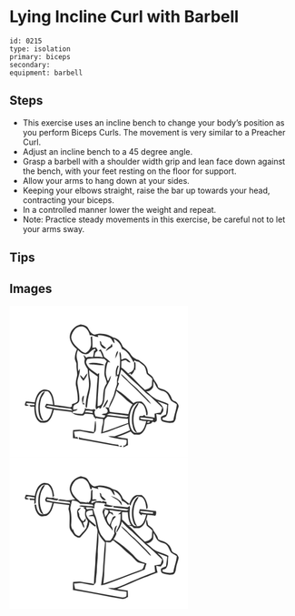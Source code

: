 # Lying Incline Curl with Barbell
> 

``` 
id: 0215 
type: isolation 
primary: biceps 
secondary:  
equipment: barbell 
``` 

## Steps

 - This exercise uses an incline bench to change your body’s position as you perform Biceps Curls. The movement is very similar to a Preacher Curl.
 - Adjust an incline bench to a 45 degree angle.
 - Grasp a barbell with a shoulder width grip and lean face down against the bench, with your feet resting on the floor for support.
 - Allow your arms to hang down at your sides.
 - Keeping your elbows straight, raise the bar up towards your head, contracting your biceps.
 - In a controlled manner lower the weight and repeat.
 - Note: Practice steady movements in this exercise, be careful not to let your arms sway.

## Tips


## Images

<svg width="236pt" height="200pt" viewBox="0 0 236 200" xmlns="http://www.w3.org/2000/svg">
  <g fill="#FFF">
    <path d="M0 0h236v200H0V0m79.6 42.08c.62 6.42 4.73 11.72 9.56 15.71-1.68 3.53-2.71 7.37-2.83 11.3-.37 3.17 2.49 5.67 2.17 8.84-.29 4.69 1.01 9.28.91 13.96-.88 4.84-2.78 9.83-1.38 14.77 1.31 6.07 2.29 12.23 2.2 18.46-.62 3.69-5.05 3.81-7.75 5.24l.04 2.55c-.55.33-1.63.99-2.18 1.32-7-.87-13.89-2.59-20.95-2.93-.72-5.98-1.36-12.48-5.22-17.39-2.01-2.81-5.75-3.16-8.92-3.18-7.59 1.82-10.56 10.19-11.78 17.04-3.93-.4-7.83-1-11.75-1.48-.5 1.5-1.41 2.93-1.43 4.55.31 2.67 3.81 1.05 5.4 1.55l-.37-.66c-1.1-.74-2.29-1.3-3.57-1.7.34-.37 1.02-1.11 1.37-1.48 3.28.04 6.51.79 9.78 1.06.03.48.08 1.43.11 1.91-2.2-.08-4.41-.14-6.62-.13l.21.78c1.16 2.1 4.18.78 6.15 1.31.04 7.39.96 16.51 7.8 20.88 3.63.32 8.06 1.04 10.9-1.87 4.25-3.88 5.72-9.68 7.12-15.03 7.99 1.13 16.03 1.89 24.02 3.03l-.27 1.95c.66-.96 1.31-1.94 1.95-2.91 2.04-.62 4.66-.52 5.67-2.82-1.92.19-3.82.44-5.71.75.02-.99.08-2.95.11-3.93.45-.79.89-1.58 1.34-2.37 2.61-1.24 5.98-2.46 6.55-5.71.61-6.75-1.08-13.38-1.98-20.02-2.16-7.57 3.71-14.61 2.48-22.23l-1.6 3.44c-1.46-4.77.08-9.83-1.55-14.52-1.5-4.39-1-9.3 1.02-13.43 3.23 3.71 8.79 7.5 13.69 4.64 2.81-2.54 5.36-5.5 9.27-6.39-.13.77-.38 2.32-.51 3.1l-1.2-.94c-.62 2.95-.59 6.01-1.47 8.9-2.95-.09-6.15-.79-8.82.87-1.19-1.34-2.39-2.67-3.74-3.86.45 1.93 1.12 3.8 1.81 5.65-2.02 4.98 1.33 9.36 3.78 13.37.09 8.72 2.8 17.4 1.09 26.12-1.57 6.56-3.48 13.11-3.8 19.89.05 1.72-.94 4.23 1.55 4.89.36-2.17.66-4.34.88-6.53.82-10.54 5.79-20.83 3.39-31.52-1.01-3.78-1.22-7.67-1.31-11.57 3.52 3.17 7.49 5.75 11.36 8.45-1.25 11.88-1.56 23.83-2.44 35.73-.28 2.51-.91 5.19.61 7.44 1.26-.98 2.55-1.92 3.84-2.87.08.51.26 1.52.34 2.02.49-.15 1.48-.47 1.97-.62 1.27-3.21 3.61-6 4.14-9.48.73-4.92.76-9.92 1.46-14.84 2.21-6.28 7.23-11.69 7.46-18.61-1.41 2.06-2.25 4.42-3.46 6.59-.23-.09-.69-.25-.92-.33-.99-3.86-2.62-7.7-2.12-11.77.42-4.24 1.04-8.53 2.68-12.49.77.15 2.32.47 3.09.63-2.02-3.24-5.3-5.22-8.3-7.4-.71-3.74-2.65-6.98-4.45-10.27-.92.84-1.84 1.68-2.75 2.53l2.48.48c1.28 2.57 2.17 5.3 3.24 7.95-3.59-1.14-7.4-1.15-11.13-.9.1-1.76.48-3.51.99-5.19 1.03-.98 2.23-1.76 3.25-2.75-.06-1.64-1.56-2.85-2.2-4.3-1.61.1-3.22.28-4.82.47.33-5.09.02-10.19-.36-15.26-.65.43-1.3.87-1.94 1.31.42 2.7.43 5.44.51 8.17.34 5.11-2.55 10.56-7.34 12.63-1.81-.79-3.86-1.24-5.41-2.53-5.49-5.21-12.64-10.05-13.5-18.26.56-4.39 2.95-8.33 5.92-11.51 2.38-2.01 5.6-2.69 8.64-2.72 5.58 1.12 9.03 6.49 10.01 11.77 4.09-1.19 7.63 2.82 11.41 2.05-.2-.54-.62-1.62-.82-2.16 5.58-.74 10.8 1.24 15.9 3.2 3.06 1.66 3.4 5.83 6.42 7.49-.17-2.09-.6-4.13-1.17-6.13 5.1 2.92 9.69 7.28 10.63 13.36 8.12 2.65 11.25 11.11 15.71 17.54.47-.92.9-1.86 1.31-2.81 1.33 2.08 4.12 1.39 5.94 2.64 2.13 1.56 4.23 3.17 6.21 4.91 2.61 2.94 2.82 7.07 3.98 10.65 2.38 2.22 5.25 3.94 7.23 6.6-.5 2.89-.26 5.84-.65 8.73-1.69 3.58-5.52 5.11-9.2 5.66-7.85-6.39-14.03-14.5-21.73-21.04l2.74-.52c.24.48.72 1.44.95 1.93 2.17-2.01 4.01-4.37 4.5-7.37.23.46.67 1.37.9 1.83.25-3.59.58-7.2.13-10.79-.46-.16-1.38-.47-1.84-.63.01 3.73 1.03 8.1-1.77 11.16-1.2 2.33-4.06 2.52-5.99 3.98-2.88-2.83-5.53-6.01-9.13-7.98.06-2.71.1-5.42.17-8.13 2.01-.45 3.95-1.76 6.03-1.59 1.82 1.44 3.46 3.45 6.06 3.12-1.35-1.9-3-3.63-5.08-4.73-2.29-1.79-4.85.54-7.2.96-.46-3.35.66-7.61-2.06-10.2-.81 3.32.56 6.64.47 9.99-.04 6.52-.01 13.15-1.93 19.45-.48.33-1.45.98-1.93 1.3-.28-4.14.27-8.3 2.2-12.01-.37-.18-1.1-.55-1.47-.73-2.78 4.52-3.03 10.09-2.18 15.2l1.4-2.3c.33.79.64 1.59.95 2.39-1.47 3.02-.94 6.32-1.05 9.54-1.03 3.89-2.76 7.57-3.44 11.56-1.44 6.85-6.3 12.45-7.26 19.41-1.59-.26-3.18-.52-4.77-.77 1.34 2.08 4.35 4.17 2.52 6.89-1.74 2.49-5.41.77-7.23 2.93 1.61.44 3.26.76 4.9 1.1l-1.65 2.64c-3.94.26-7.73-.87-11.53-1.69-.98-2.69-2.64-5.93.25-8.18-.69-.36-1.38-.72-2.08-1.06-3.44 1.29-7.03-.34-10.54-.38-.33-.35-.97-1.05-1.29-1.4-.58 2.99-1.27 6.06-3.82 8.02-4.45-.12-8.88-.44-13.23-1.44 3.91 3.3 9.24 3.59 14.11 3.49 1.08-.47 1.78-1.48 2.63-2.26 3.46-.01 6.95.04 10.34.87.97.9 1.1 2.32 1.67 3.46 1.59.66 2.19 2.03 1.87 3.69.36-.81.65-1.65.86-2.52 3.02.79 6.12 1.16 9.23 1.42.18 2.03.33 4.11-.3 6.09-1.22 4.22-1.5 8.62-2.31 12.93 7.56-1.07 14.42-4.59 21.58-7.04 4.82-1.68 9.52-3.69 14.29-5.52.69 2.79 1.39 5.58 2.42 8.27-6.67 3.1-13.49 5.82-20.52 8-2.85.19-5.71-.16-8.57-.07 7.74 3.23 16.31 3.71 24.53 5.05.16 3.02.4 6.36-3.02 7.64l-.57-1.11c-.23.81-.68 2.44-.91 3.25 2.17-.88 4.25-1.93 6.31-3.02.01-2.81-.11-5.62-.27-8.42-4.72-.62-9.45-1.25-14.07-2.44 6.04-2.17 12.06-4.4 17.8-7.27 1.45 1.47 2.94 2.91 4.5 4.26 2.47-.07 4.98.33 7.44-.07 5.56-2.15 7.88-8.2 9.48-13.46 2.68-.57 6.45-.59 7.53-3.66.76.26 2.27.78 3.03 1.05.83-.67 1.67-1.34 2.51-2 .61-3.09-.29-6.11-.54-9.18 1.93.39 3.87.75 5.82 1.07 1.73-2.35 4.54-4.84 3.32-8.09-.63-4.32-4.6-6.67-7.31-9.62 4.24 1.44 8.39 3.15 12.6 4.66-.08 4.27-1.24 8.43-1.47 12.69-2.26 1.05-4.64 1.92-6.73 3.28-.16 2.03-.14 4.77 1.89 5.92 4.62 1.39 9.59 2.69 14.39 1.44 2.47-1.6 3.28-4.62 3.5-7.37.45-4.45 2.18-8.59 3.32-12.86 1.05-2.42-.9-4.5-2.25-6.28-2.05-1.85-5.79-1.89-6.57-4.95-1.63-5.4-5.49-10.18-10.9-12.08-2.49-.61-4.9-1.47-7.08-2.82-.82-5.31-5.31-8.68-7.17-13.5-1.58-2.27-4.12-3.63-6.15-5.45-.47-2.48-.79-5.06-1.95-7.33-2.34-4.22-6.69-6.64-10.3-9.63-4.45-1.23-8.79-3.91-11.04-8.06-2.48-4.15-6.89-6.48-10.28-9.79-1.73-5.76-6.29-11.26-12.54-12.06-7.24-4.21-16.09-6.61-24.28-3.74-4.57-.71-6.81-4.81-8.82-8.48-1.83-3.69-6.28-4.18-9.84-5.07-7.95 1.65-14.77 8.83-14.54 17.2m39.64 4.83c.31 1.63.61 3.27.87 4.91 1.61 2.75 4.09 6.2 7.74 4.51-1.98-1.89-4.01-3.74-6.24-5.33-.21-1.05-.42-2.11-.62-3.16-.43-.24-1.31-.7-1.75-.93m14.09 6.71c-2.77 1.4-4.89 3.71-6.2 6.51 2.99-2.02 6.21-3.71 9.06-5.94-.22-.95-.64-2.84-.85-3.78-.71 1.04-1.37 2.12-2.01 3.21m6.28 16.39c1.91-3.12 3.8-6.41 3.87-10.19-3.17 2.4-2.81 6.73-3.87 10.19m-41.69 26.2c-1.48-1.63-2.77-3.56-4.83-4.52.63 2.98 2.7 5.28 4.5 7.62 2.53-2.78 4.84-6.06 5.36-9.88-2.41 1.64-3.62 4.36-5.03 6.78m-.86 34.3c.97-.11 1.94-.22 2.91-.34-.74-.47-2.22-1.4-2.96-1.86.57-3.19 1.18-6.38 1.34-9.63-3.97 2.39-2.42 8.14-1.29 11.83m26.44 4.07c2.7-.46 3.57-3.16 4.85-5.16.77-1.63 2.48-3.36 1.22-5.23-2.44 3.2-4.44 6.72-6.07 10.39m-10.37 18.2c-.61 4.77-.93 9.59-1.54 14.38-5.34-1.71-11.02-1.77-16.48-2.96-3.64-.84-7.4-.1-11.07.17-.33 3.5-.19 7.02-.21 10.54 2.35.29 4.69.59 7.04.89-.3-.59-.89-1.76-1.19-2.35-.75.04-2.25.12-3 .15-.54-2.43-1.04-4.87-1.47-7.32 2.68-.07 5.34-.37 8.01-.67 6.03.79 11.86 2.78 17.97 3.01 1.1-1.43 2.77-2.64 2.79-4.63.41-3.92.63-8-.35-11.85-.12.16-.37.48-.5.64M91.75 176.4c17.79 2.57 35.35 6.67 53.11 9.46-.28-.57-.85-1.72-1.14-2.29-3.49-.02-6.87-.95-10.28-1.57-12.18-2.23-24.35-4.53-36.55-6.72-1.77-.47-3.83-.45-5.22-1.81.04.97.07 1.95.08 2.93m53.59 8.84c-.22 1.87 4.77 1.08 2.85-.44-.71.11-2.13.33-2.85.44z"/>
    <path d="M103.07 70.49c7.44-.73 14.99-1.43 22.37-.02 1.01 1.05 2.04 2.07 3.1 3.07-1.04 1.99-2.35 3.98-2.42 6.31-.33 4.19-1.08 8.43-.48 12.62.93 3.46 2.65 6.69 2.9 10.33-5.13 6.29-4.51 14.93-5.13 22.54-.13.11-.37.33-.5.44.03 3.65-2.59 7.08-6.45 7.02-.16-14.62 1.98-29.16 2.07-43.78-.54.37-1.62 1.12-2.16 1.5-5.42-4-12.12-7.4-14.73-14.01-1.07-2.11.26-4.29 1.43-6.02m1.21 6.24c2.93 1.63 6.47 1.04 9.69 1.39 3.84-.1 7.82 1.54 11.52-.01-6.82-1.94-14.24-3.71-21.21-1.38zM147.69 84.4c9.62 10.06 20.44 18.88 30.35 28.65 2.81 3.13 6.6 5.11 9.53 8.12 4.63 4.67 9.68 8.91 14.28 13.63-.62 2.18-1.35 4.34-2.24 6.43-2.64.35-5.26.84-7.85 1.46.04 1.74.06 3.49.09 5.24-3.65-.59-7.29-1.25-10.97-1.67-1.46.1-2-1.44-2.85-2.3-.99 2.34-3.68 1.35-5.66 1.79-1.53 1.32-.8 3.68-1.03 5.46 3.11.63 6.23 1.24 9.41 1.38-1.64 5.38-2.92 12.07-8.41 14.86-3.26.35-7.83 1.39-9.82-2.04-4.09-5.57-4.1-12.96-3.61-19.55.91-7.09 3.76-15.48 11.33-17.78-7.46 7.01-9.47 18.18-8.11 27.95 1.15 4.25 1.3 10.56 6.64 11.63-5.73-8.49-6.05-19.49-3.04-29.02 1.1-3.7 4.25-6.38 5.06-10.19 6.54 0 8.89 7.07 9.62 12.42.54 1.32-.35 3.95 1.56 4.25 1.51-2.86.22-6.23-.66-9.11-1.21-3.74-3.44-7.13-6.75-9.31-3.74-.26-7.63-.31-10.72 2.17-7.19-6.28-13.96-13.21-22.45-17.79 1.06-2.77 2.05-5.58 3.4-8.23-.41-.4-1.21-1.19-1.62-1.58 1.5-5.63 2.9-11.28 4.52-16.87m-.75 5.74c3.18 4.99 8.22 8.4 12.1 12.81 7.01 5.96 13.12 12.83 19.72 19.21 2.82 2.66 5.09 5.94 8.43 8.01-3.15-5.7-8.33-9.92-12.83-14.53-3.8-3.55-7.1-7.63-11.23-10.83-5.81-4.44-9.93-10.77-16.19-14.67z"/>
    <path d="M190.33 99.86c2.72 3.58 3.35 8.8 7.67 11.06 2.76 1.95 6.59 1.57 9.04 4.03 3.4 2.65 3.98 7.24 6.5 10.52 2.33 1.89 5.26 2.87 7.6 4.79-.39 7.21-3.59 13.88-4.49 21.03-4.57 2.47-9.66.49-14.3-.61-.02-.64-.05-1.92-.06-2.56 1.79-.66 4.32-.54 5.16-2.57 3.26-4.61 1.32-10.46 2.58-15.65-4.34-2.76-9.52-3.62-14.18-5.67-5.97-2.15-10.13-7.13-14.96-10.98 3.86.5 6.85-2.24 8.79-5.23.67-2.66.49-5.44.65-8.16zM41.88 114.81c2.34-2.45 5.93-1.44 8.92-1.5 5.24 4.35 5.78 11.4 6.81 17.64-2.97-.49-5.93-.98-8.91-1.39-.62 1.28-1.24 2.56-1.87 3.84 1.93 3.56 6.69 2.41 9.97 3.52-1.61 5.11-2.63 11.21-7.46 14.39-3.15.82-7.32 1.98-9.87-.75-3.67-3.85-4.28-9.5-4.77-14.56.08-7.48 1.24-15.97 7.18-21.19m.61 2.04c-4.65 8.04-5.32 17.85-3.59 26.83 1.05 3.18 1.86 7.72 5.98 8.13-5.42-8.03-5.78-18.48-3.41-27.61.72-4.16 4.26-6.98 5.27-10.97-1.75.75-3.34 1.91-4.25 3.62zM141.3 112.56c2.15 2.62 4.97 4.52 7.52 6.71 4.3 4.08 8.54 8.42 13.78 11.3-2.91 3.73-4.3 8.28-5.57 12.76-8.11-1.27-16.34-1.66-24.44-2.99-.35-1.52-.71-3.03-1.08-4.54 3.66-7.55 8.01-14.96 9.79-23.24z"/>
    <path d="M48.35 133.03c1.63-1.53 3.71-1.37 5.7-.85 8.18 1.99 16.64 2.28 24.94 3.6 1.9.02 3.3 1.2 4.17 2.83-11.61-1.7-23.57-2.02-34.81-5.58zM99.85 140.79c.23-.56.71-1.67.95-2.23 2.95-.05 5.89.3 8.81.68.08.64.23 1.92.31 2.56-3.34-.51-6.68-1.1-10.07-1.01zM128.7 144.17c1.53-.75 3.02-2.06 4.85-1.64 7.98 1.21 16.08 1.62 24.01 3.21-.61.41-1.83 1.22-2.45 1.63-8.83-.75-17.61-2.11-26.41-3.2zM125.58 150.84c.94-1.75 2.58-3.11 4.1-4.38 9.03.26 17.86 2.85 26.91 2.9.05 1.9.09 3.8.14 5.7-11.3 3.63-22.26 8.28-33.58 11.9 1.19-5.31 1.78-10.73 2.43-16.12zM172.45 147.76c5.82-.08 11.6.95 17.37 1.62-.08.52-.23 1.57-.31 2.1-5.34-.54-10.74-.82-15.99-1.94-.26-.45-.8-1.34-1.07-1.78zM182.02 154.5c-.46-1.75 2.47-2.05 3.55-1.34-.02 1.27-2.52 1.86-3.55 1.34z"/>
  </g>
  <g fill="#333">
    <path d="M79.6 42.08c-.23-8.37 6.59-15.55 14.54-17.2 3.56.89 8.01 1.38 9.84 5.07 2.01 3.67 4.25 7.77 8.82 8.48 8.19-2.87 17.04-.47 24.28 3.74 6.25.8 10.81 6.3 12.54 12.06 3.39 3.31 7.8 5.64 10.28 9.79 2.25 4.15 6.59 6.83 11.04 8.06 3.61 2.99 7.96 5.41 10.3 9.63 1.16 2.27 1.48 4.85 1.95 7.33 2.03 1.82 4.57 3.18 6.15 5.45 1.86 4.82 6.35 8.19 7.17 13.5 2.18 1.35 4.59 2.21 7.08 2.82 5.41 1.9 9.27 6.68 10.9 12.08.78 3.06 4.52 3.1 6.57 4.95 1.35 1.78 3.3 3.86 2.25 6.28-1.14 4.27-2.87 8.41-3.32 12.86-.22 2.75-1.03 5.77-3.5 7.37-4.8 1.25-9.77-.05-14.39-1.44-2.03-1.15-2.05-3.89-1.89-5.92 2.09-1.36 4.47-2.23 6.73-3.28.23-4.26 1.39-8.42 1.47-12.69-4.21-1.51-8.36-3.22-12.6-4.66 2.71 2.95 6.68 5.3 7.31 9.62 1.22 3.25-1.59 5.74-3.32 8.09-1.95-.32-3.89-.68-5.82-1.07.25 3.07 1.15 6.09.54 9.18-.84.66-1.68 1.33-2.51 2-.76-.27-2.27-.79-3.03-1.05-1.08 3.07-4.85 3.09-7.53 3.66-1.6 5.26-3.92 11.31-9.48 13.46-2.46.4-4.97 0-7.44.07-1.56-1.35-3.05-2.79-4.5-4.26-5.74 2.87-11.76 5.1-17.8 7.27 4.62 1.19 9.35 1.82 14.07 2.44.16 2.8.28 5.61.27 8.42-2.06 1.09-4.14 2.14-6.31 3.02.23-.81.68-2.44.91-3.25l.57 1.11c3.42-1.28 3.18-4.62 3.02-7.64-8.22-1.34-16.79-1.82-24.53-5.05 2.86-.09 5.72.26 8.57.07 7.03-2.18 13.85-4.9 20.52-8-1.03-2.69-1.73-5.48-2.42-8.27-4.77 1.83-9.47 3.84-14.29 5.52-7.16 2.45-14.02 5.97-21.58 7.04.81-4.31 1.09-8.71 2.31-12.93.63-1.98.48-4.06.3-6.09-3.11-.26-6.21-.63-9.23-1.42-.21.87-.5 1.71-.86 2.52.32-1.66-.28-3.03-1.87-3.69-.57-1.14-.7-2.56-1.67-3.46-3.39-.83-6.88-.88-10.34-.87-.85.78-1.55 1.79-2.63 2.26-4.87.1-10.2-.19-14.11-3.49 4.35 1 8.78 1.32 13.23 1.44 2.55-1.96 3.24-5.03 3.82-8.02.32.35.96 1.05 1.29 1.4 3.51.04 7.1 1.67 10.54.38.7.34 1.39.7 2.08 1.06-2.89 2.25-1.23 5.49-.25 8.18 3.8.82 7.59 1.95 11.53 1.69l1.65-2.64c-1.64-.34-3.29-.66-4.9-1.1 1.82-2.16 5.49-.44 7.23-2.93 1.83-2.72-1.18-4.81-2.52-6.89 1.59.25 3.18.51 4.77.77.96-6.96 5.82-12.56 7.26-19.41.68-3.99 2.41-7.67 3.44-11.56.11-3.22-.42-6.52 1.05-9.54-.31-.8-.62-1.6-.95-2.39l-1.4 2.3c-.85-5.11-.6-10.68 2.18-15.2.37.18 1.1.55 1.47.73-1.93 3.71-2.48 7.87-2.2 12.01.48-.32 1.45-.97 1.93-1.3 1.92-6.3 1.89-12.93 1.93-19.45.09-3.35-1.28-6.67-.47-9.99 2.72 2.59 1.6 6.85 2.06 10.2 2.35-.42 4.91-2.75 7.2-.96 2.08 1.1 3.73 2.83 5.08 4.73-2.6.33-4.24-1.68-6.06-3.12-2.08-.17-4.02 1.14-6.03 1.59-.07 2.71-.11 5.42-.17 8.13 3.6 1.97 6.25 5.15 9.13 7.98 1.93-1.46 4.79-1.65 5.99-3.98 2.8-3.06 1.78-7.43 1.77-11.16.46.16 1.38.47 1.84.63.45 3.59.12 7.2-.13 10.79-.23-.46-.67-1.37-.9-1.83-.49 3-2.33 5.36-4.5 7.37-.23-.49-.71-1.45-.95-1.93l-2.74.52c7.7 6.54 13.88 14.65 21.73 21.04 3.68-.55 7.51-2.08 9.2-5.66.39-2.89.15-5.84.65-8.73-1.98-2.66-4.85-4.38-7.23-6.6-1.16-3.58-1.37-7.71-3.98-10.65-1.98-1.74-4.08-3.35-6.21-4.91-1.82-1.25-4.61-.56-5.94-2.64-.41.95-.84 1.89-1.31 2.81-4.46-6.43-7.59-14.89-15.71-17.54-.94-6.08-5.53-10.44-10.63-13.36.57 2 1 4.04 1.17 6.13-3.02-1.66-3.36-5.83-6.42-7.49-5.1-1.96-10.32-3.94-15.9-3.2.2.54.62 1.62.82 2.16-3.78.77-7.32-3.24-11.41-2.05-.98-5.28-4.43-10.65-10.01-11.77-3.04.03-6.26.71-8.64 2.72-2.97 3.18-5.36 7.12-5.92 11.51.86 8.21 8.01 13.05 13.5 18.26 1.55 1.29 3.6 1.74 5.41 2.53 4.79-2.07 7.68-7.52 7.34-12.63-.08-2.73-.09-5.47-.51-8.17.64-.44 1.29-.88 1.94-1.31.38 5.07.69 10.17.36 15.26 1.6-.19 3.21-.37 4.82-.47.64 1.45 2.14 2.66 2.2 4.3-1.02.99-2.22 1.77-3.25 2.75-.51 1.68-.89 3.43-.99 5.19 3.73-.25 7.54-.24 11.13.9-1.07-2.65-1.96-5.38-3.24-7.95l-2.48-.48c.91-.85 1.83-1.69 2.75-2.53 1.8 3.29 3.74 6.53 4.45 10.27 3 2.18 6.28 4.16 8.3 7.4-.77-.16-2.32-.48-3.09-.63-1.64 3.96-2.26 8.25-2.68 12.49-.5 4.07 1.13 7.91 2.12 11.77.23.08.69.24.92.33 1.21-2.17 2.05-4.53 3.46-6.59-.23 6.92-5.25 12.33-7.46 18.61-.7 4.92-.73 9.92-1.46 14.84-.53 3.48-2.87 6.27-4.14 9.48-.49.15-1.48.47-1.97.62-.08-.5-.26-1.51-.34-2.02-1.29.95-2.58 1.89-3.84 2.87-1.52-2.25-.89-4.93-.61-7.44.88-11.9 1.19-23.85 2.44-35.73-3.87-2.7-7.84-5.28-11.36-8.45.09 3.9.3 7.79 1.31 11.57 2.4 10.69-2.57 20.98-3.39 31.52-.22 2.19-.52 4.36-.88 6.53-2.49-.66-1.5-3.17-1.55-4.89.32-6.78 2.23-13.33 3.8-19.89 1.71-8.72-1-17.4-1.09-26.12-2.45-4.01-5.8-8.39-3.78-13.37-.69-1.85-1.36-3.72-1.81-5.65 1.35 1.19 2.55 2.52 3.74 3.86 2.67-1.66 5.87-.96 8.82-.87.88-2.89.85-5.95 1.47-8.9l1.2.94c.13-.78.38-2.33.51-3.1-3.91.89-6.46 3.85-9.27 6.39-4.9 2.86-10.46-.93-13.69-4.64-2.02 4.13-2.52 9.04-1.02 13.43 1.63 4.69.09 9.75 1.55 14.52l1.6-3.44c1.23 7.62-4.64 14.66-2.48 22.23.9 6.64 2.59 13.27 1.98 20.02-.57 3.25-3.94 4.47-6.55 5.71-.45.79-.89 1.58-1.34 2.37-.03.98-.09 2.94-.11 3.93 1.89-.31 3.79-.56 5.71-.75-1.01 2.3-3.63 2.2-5.67 2.82-.64.97-1.29 1.95-1.95 2.91l.27-1.95c-7.99-1.14-16.03-1.9-24.02-3.03-1.4 5.35-2.87 11.15-7.12 15.03-2.84 2.91-7.27 2.19-10.9 1.87-6.84-4.37-7.76-13.49-7.8-20.88-1.97-.53-4.99.79-6.15-1.31l-.21-.78c2.21-.01 4.42.05 6.62.13-.03-.48-.08-1.43-.11-1.91-3.27-.27-6.5-1.02-9.78-1.06-.35.37-1.03 1.11-1.37 1.48 1.28.4 2.47.96 3.57 1.7l.37.66c-1.59-.5-5.09 1.12-5.4-1.55.02-1.62.93-3.05 1.43-4.55 3.92.48 7.82 1.08 11.75 1.48 1.22-6.85 4.19-15.22 11.78-17.04 3.17.02 6.91.37 8.92 3.18 3.86 4.91 4.5 11.41 5.22 17.39 7.06.34 13.95 2.06 20.95 2.93.55-.33 1.63-.99 2.18-1.32l-.04-2.55c2.7-1.43 7.13-1.55 7.75-5.24.09-6.23-.89-12.39-2.2-18.46-1.4-4.94.5-9.93 1.38-14.77.1-4.68-1.2-9.27-.91-13.96.32-3.17-2.54-5.67-2.17-8.84.12-3.93 1.15-7.77 2.83-11.3-4.83-3.99-8.94-9.29-9.56-15.71m23.47 28.41c-1.17 1.73-2.5 3.91-1.43 6.02 2.61 6.61 9.31 10.01 14.73 14.01.54-.38 1.62-1.13 2.16-1.5-.09 14.62-2.23 29.16-2.07 43.78 3.86.06 6.48-3.37 6.45-7.02.13-.11.37-.33.5-.44.62-7.61 0-16.25 5.13-22.54-.25-3.64-1.97-6.87-2.9-10.33-.6-4.19.15-8.43.48-12.62.07-2.33 1.38-4.32 2.42-6.31-1.06-1-2.09-2.02-3.1-3.07-7.38-1.41-14.93-.71-22.37.02m44.62 13.91c-1.62 5.59-3.02 11.24-4.52 16.87.41.39 1.21 1.18 1.62 1.58-1.35 2.65-2.34 5.46-3.4 8.23 8.49 4.58 15.26 11.51 22.45 17.79 3.09-2.48 6.98-2.43 10.72-2.17 3.31 2.18 5.54 5.57 6.75 9.31.88 2.88 2.17 6.25.66 9.11-1.91-.3-1.02-2.93-1.56-4.25-.73-5.35-3.08-12.42-9.62-12.42-.81 3.81-3.96 6.49-5.06 10.19-3.01 9.53-2.69 20.53 3.04 29.02-5.34-1.07-5.49-7.38-6.64-11.63-1.36-9.77.65-20.94 8.11-27.95-7.57 2.3-10.42 10.69-11.33 17.78-.49 6.59-.48 13.98 3.61 19.55 1.99 3.43 6.56 2.39 9.82 2.04 5.49-2.79 6.77-9.48 8.41-14.86-3.18-.14-6.3-.75-9.41-1.38.23-1.78-.5-4.14 1.03-5.46 1.98-.44 4.67.55 5.66-1.79.85.86 1.39 2.4 2.85 2.3 3.68.42 7.32 1.08 10.97 1.67-.03-1.75-.05-3.5-.09-5.24 2.59-.62 5.21-1.11 7.85-1.46.89-2.09 1.62-4.25 2.24-6.43-4.6-4.72-9.65-8.96-14.28-13.63-2.93-3.01-6.72-4.99-9.53-8.12-9.91-9.77-20.73-18.59-30.35-28.65m42.64 15.46c-.16 2.72.02 5.5-.65 8.16-1.94 2.99-4.93 5.73-8.79 5.23 4.83 3.85 8.99 8.83 14.96 10.98 4.66 2.05 9.84 2.91 14.18 5.67-1.26 5.19.68 11.04-2.58 15.65-.84 2.03-3.37 1.91-5.16 2.57.01.64.04 1.92.06 2.56 4.64 1.1 9.73 3.08 14.3.61.9-7.15 4.1-13.82 4.49-21.03-2.34-1.92-5.27-2.9-7.6-4.79-2.52-3.28-3.1-7.87-6.5-10.52-2.45-2.46-6.28-2.08-9.04-4.03-4.32-2.26-4.95-7.48-7.67-11.06M41.88 114.81c-5.94 5.22-7.1 13.71-7.18 21.19.49 5.06 1.1 10.71 4.77 14.56 2.55 2.73 6.72 1.57 9.87.75 4.83-3.18 5.85-9.28 7.46-14.39-3.28-1.11-8.04.04-9.97-3.52.63-1.28 1.25-2.56 1.87-3.84 2.98.41 5.94.9 8.91 1.39-1.03-6.24-1.57-13.29-6.81-17.64-2.99.06-6.58-.95-8.92 1.5m99.42-2.25c-1.78 8.28-6.13 15.69-9.79 23.24.37 1.51.73 3.02 1.08 4.54 8.1 1.33 16.33 1.72 24.44 2.99 1.27-4.48 2.66-9.03 5.57-12.76-5.24-2.88-9.48-7.22-13.78-11.3-2.55-2.19-5.37-4.09-7.52-6.71m-92.95 20.47c11.24 3.56 23.2 3.88 34.81 5.58-.87-1.63-2.27-2.81-4.17-2.83-8.3-1.32-16.76-1.61-24.94-3.6-1.99-.52-4.07-.68-5.7.85m51.5 7.76c3.39-.09 6.73.5 10.07 1.01-.08-.64-.23-1.92-.31-2.56-2.92-.38-5.86-.73-8.81-.68-.24.56-.72 1.67-.95 2.23m28.85 3.38c8.8 1.09 17.58 2.45 26.41 3.2.62-.41 1.84-1.22 2.45-1.63-7.93-1.59-16.03-2-24.01-3.21-1.83-.42-3.32.89-4.85 1.64m-3.12 6.67c-.65 5.39-1.24 10.81-2.43 16.12 11.32-3.62 22.28-8.27 33.58-11.9-.05-1.9-.09-3.8-.14-5.7-9.05-.05-17.88-2.64-26.91-2.9-1.52 1.27-3.16 2.63-4.1 4.38m46.87-3.08c.27.44.81 1.33 1.07 1.78 5.25 1.12 10.65 1.4 15.99 1.94.08-.53.23-1.58.31-2.1-5.77-.67-11.55-1.7-17.37-1.62m9.57 6.74c1.03.52 3.53-.07 3.55-1.34-1.08-.71-4.01-.41-3.55 1.34z"/>
    <path d="M119.24 46.91c.44.23 1.32.69 1.75.93.2 1.05.41 2.11.62 3.16 2.23 1.59 4.26 3.44 6.24 5.33-3.65 1.69-6.13-1.76-7.74-4.51-.26-1.64-.56-3.28-.87-4.91zM133.33 53.62c.64-1.09 1.3-2.17 2.01-3.21.21.94.63 2.83.85 3.78-2.85 2.23-6.07 3.92-9.06 5.94 1.31-2.8 3.43-5.11 6.2-6.51zM139.61 70.01c1.06-3.46.7-7.79 3.87-10.19-.07 3.78-1.96 7.07-3.87 10.19zM104.28 76.73c6.97-2.33 14.39-.56 21.21 1.38-3.7 1.55-7.68-.09-11.52.01-3.22-.35-6.76.24-9.69-1.39zM146.94 90.14c6.26 3.9 10.38 10.23 16.19 14.67 4.13 3.2 7.43 7.28 11.23 10.83 4.5 4.61 9.68 8.83 12.83 14.53-3.34-2.07-5.61-5.35-8.43-8.01-6.6-6.38-12.71-13.25-19.72-19.21-3.88-4.41-8.92-7.82-12.1-12.81zM97.92 96.21c1.41-2.42 2.62-5.14 5.03-6.78-.52 3.82-2.83 7.1-5.36 9.88-1.8-2.34-3.87-4.64-4.5-7.62 2.06.96 3.35 2.89 4.83 4.52zM42.49 116.85c.91-1.71 2.5-2.87 4.25-3.62-1.01 3.99-4.55 6.81-5.27 10.97-2.37 9.13-2.01 19.58 3.41 27.61-4.12-.41-4.93-4.95-5.98-8.13-1.73-8.98-1.06-18.79 3.59-26.83zM97.06 130.51c-1.13-3.69-2.68-9.44 1.29-11.83-.16 3.25-.77 6.44-1.34 9.63.74.46 2.22 1.39 2.96 1.86-.97.12-1.94.23-2.91.34zM123.5 134.58c1.63-3.67 3.63-7.19 6.07-10.39 1.26 1.87-.45 3.6-1.22 5.23-1.28 2-2.15 4.7-4.85 5.16zM113.13 152.78c.13-.16.38-.48.5-.64.98 3.85.76 7.93.35 11.85-.02 1.99-1.69 3.2-2.79 4.63-6.11-.23-11.94-2.22-17.97-3.01-2.67.3-5.33.6-8.01.67.43 2.45.93 4.89 1.47 7.32.75-.03 2.25-.11 3-.15.3.59.89 1.76 1.19 2.35-2.35-.3-4.69-.6-7.04-.89.02-3.52-.12-7.04.21-10.54 3.67-.27 7.43-1.01 11.07-.17 5.46 1.19 11.14 1.25 16.48 2.96.61-4.79.93-9.61 1.54-14.38z"/>
    <path d="M91.75 176.4c-.01-.98-.04-1.96-.08-2.93 1.39 1.36 3.45 1.34 5.22 1.81 12.2 2.19 24.37 4.49 36.55 6.72 3.41.62 6.79 1.55 10.28 1.57.29.57.86 1.72 1.14 2.29-17.76-2.79-35.32-6.89-53.11-9.46zM145.34 185.24c.72-.11 2.14-.33 2.85-.44 1.92 1.52-3.07 2.31-2.85.44z"/>
  </g>
</svg>

<svg width="236pt" height="200pt" viewBox="0 0 236 200" xmlns="http://www.w3.org/2000/svg">
  <g fill="#FFF">
    <path d="M0 0h236v200H0V0m79.64 43.01c1.11 4.68 3.15 9.4 7.15 12.32-1.63.17-3.26.39-4.86.78-5.1 1.58-10.32-.62-15.45-.86-.88.55-1.75 1.12-2.61 1.72 5.14.59 10.32.97 15.4 1.96.24.57.71 1.7.95 2.27-10.32-1.3-20.75-2.09-30.87-4.6l-.12-1.55c4.58-.77 9.01 1.55 13.58 1.76l2.16-2.01c-2.31-.22-4.61-.48-6.91-.78l1.88-1.42c-3.69 1.42-7.52.59-11.26-.04-.56 1.18-1.12 2.37-1.68 3.55l1.17 2.34c2.88.45 5.76.94 8.62 1.52-1.63 5.09-2.66 11.17-7.46 14.34-2.81.6-6.16 1.69-8.82.12-3.7-2.76-4.85-7.62-5.27-11.98-.72-.05-1.46-.06-2.18-.08.49 4.76 1.81 9.79 5.27 13.29 2.48 2.99 6.88 1.94 10.23 1.63 6.45-2.92 8.38-10.56 10.02-16.82 6.73.93 13.49 1.69 20.24 2.45-.26 1.75-.58 3.49-.94 5.22 2.59 7.75 1.11 16.02 1.45 24 .2 3.28 2.45 5.86 4.42 8.28 1.07 1.27 1.76 2.98 3.35 3.72 2.07 1.22 4.74 3.09 6.87.83 4.88-5.81 11.83-11.28 11.47-19.67 2.41 1.97 4.59 4.24 7.26 5.87.29-.08.86-.24 1.14-.32.07-.27.21-.82.27-1.1-4.56-4.62-11.39-7.85-12.86-14.75-.46-4.89 4.79-4.97 8.27-5.19.28 1.91.56 3.81.86 5.71-2.09.38-4.31.57-6.07 1.87 2.23.31 4.49.33 6.74.17 2.65 4.31 3.31 9.49 3.86 14.43 1.28 2.83 1.84 5.89 1.05 8.95-.69 10.32-1.28 20.66-2.37 30.96.04 11.78-1.79 23.47-2.02 35.23-5.34-1.67-11-1.77-16.45-2.93-3.66-.83-7.43-.12-11.11.17-.28 3.49-.16 7-.2 10.5 21.89 3.49 43.59 8.19 65.46 11.84 2.73.53 4.99-1.45 7.32-2.52 0-2.81-.12-5.62-.28-8.42-4.7-.63-9.42-1.25-14.03-2.39 12.16-4.21 23.56-10.25 35.59-14.78 6.09-1.8 11.81-4.6 17.81-6.68-.6-2.95-1.57-5.83-1.72-8.86 1.94.36 3.9.71 5.86 1.01 1.73-2.36 4.54-4.85 3.3-8.12-.65-4.32-4.6-6.69-7.39-9.59 4.3 1.38 8.44 3.21 12.72 4.66-.2 4.26-1.24 8.43-1.54 12.69-2.25 1.05-4.61 1.92-6.71 3.26-.19 2.04-.12 4.8 1.91 5.94 4.62 1.41 9.61 2.72 14.41 1.43 3.21-2.06 3.26-6.14 3.82-9.49.63-4.35 2.76-8.33 3.3-12.69-.53-1.77-1.69-3.33-2.94-4.64-2.41-1.51-5.91-2.08-6.51-5.34-1.56-5.17-5.5-9.52-10.58-11.37-2.48-.63-4.88-1.48-7.08-2.79-.86-5.27-5.23-8.71-7.16-13.48-1.57-2.29-4.11-3.67-6.15-5.5-.44-2.5-1.07-4.95-1.77-7.38-1.43 2.59-.94 5.65.02 8.31 2.3 2.34 5.26 4 7.3 6.63-.45 2.93-.21 5.91-.63 8.84-1.65 3.61-5.53 5.11-9.22 5.66-7.8-6.59-14.32-14.51-21.82-21.42 1.24.22 2.47.55 3.66.99l.51-.21c1.08.96 2.18 1.91 3.28 2.85 2.48-.05 5.01.37 7.47-.08 6.79-2.86 8.81-10.79 10.37-17.28 3.43.33 6.9.41 10.28 1.16 1.33-1.87 1.51-4.09.98-6.28-7.18-.49-14.25-2.16-21.47-2.4-.44 1.52-.78 3.06-1.08 4.61.75.92 1.49 1.85 2.22 2.79.63.25 1.28.51 1.92.76l-.57-1.56c2.02.22 4.04.4 6.06.55-1.38 4.61-2.41 9.69-5.98 13.19-2.54 2.83-6.82 2.16-10.18 1.67-4.87-3.86-5.79-10.6-5.87-16.43-.26-3.28 1.06-6.59.17-9.81-1.08.32-1.8 1.33-2.77 1.85-6.3-.46-12.53-1.67-18.86-1.84.09.73-.16 1.83.86 1.98 6.53.9 13.17 1.13 19.6 2.66-.65.37-1.95 1.12-2.6 1.49-9.75-.67-19.39-2.63-29.13-3.34-.56.15-1.68.44-2.24.58 2.25.94 4.59 1.64 6.95 2.28.46 3.58-2.15 6.24-4.12 8.87-.76-3.13-2.67-6.87.19-9.58-.68-.24-2.04-.71-2.72-.95-.26 1.59-1.5 3.18-.91 4.83 1.63 5.31 3.19 10.8 6.35 15.44 2.56 2.72 5.04 5.5 7.25 8.53-.2-2.48-.84-4.91-2.49-6.84-.06-4.89 3.1-8.82 6.42-12.04-.4-.15-1.2-.44-1.6-.59-.84.44-1.68.89-2.53 1.33-1.37 3.44-2.51 6.99-4.28 10.27-1.74-2.82-3.94-5.77-3.49-9.28.62-2 1.85-3.74 2.91-5.52 2.24-1.74 3.94.96 5.37 2.34-.21-1.15-.42-2.3-.64-3.45-1.12-.34-2.23-.72-3.32-1.13-.31-.64-.92-1.93-1.23-2.57 5.42.38 10.72 1.82 16.16 1.94-1.52 1.31-3.05 2.6-4.56 3.92.83-.2 2.49-.61 3.32-.82.04 3.77.21 7.59-.68 11.28-.66 4.12-3 7.67-4.72 11.4.05.56.13 1.68.17 2.24 2.79-4.64 6.1-9.19 6.77-14.73 4.13 4.81 8.8 9.1 13.64 13.17 5.85 5.84 12.24 11.1 18.04 16.99 7.83 5.99 14.71 13.11 21.85 19.9-.63 2.14-1.33 4.27-2.15 6.35-2.69.43-5.36.95-8.02 1.53.2 2.81.55 5.61.83 8.41-8.34 2.98-16.66 6.04-24.72 9.7-9.95 3.78-19.3 9.27-29.72 11.69-2.68.02-5.35-.17-8.03-.09 7.86 3.14 16.45 3.74 24.76 5.04-.07 1.91.06 3.85-.3 5.73-2.09 1.74-4.84 1.92-7.39 1.39-20.14-3.78-40.29-7.5-60.44-11.2-.53-2.35-1.01-4.7-1.44-7.05 3.47.1 6.95-1.16 10.38-.32 5.19.93 10.28 2.39 15.57 2.64 1.33-1.5 3.14-2.92 2.98-5.16.17-5.18 1.31-10.26 1.32-15.45.1-7.69 1.59-15.33 1.19-23.03.08-8.64 1.78-17.3.42-25.91 2.08 5.02 5.49 9.38 9.27 13.24-1.6 10.14-1.44 20.47-2.56 30.67-.05 8.68-1.58 17.24-2.76 25.81 8.59-1.4 16.38-5.48 24.57-8.19 10.98-4.45 22.31-7.97 33.19-12.68.47-2.7 1.47-5.24 2.34-7.82-3.18-1.33-6.59-2.11-9.64-3.75-3.23-1.93-5.52-4.99-8.01-7.72-7.81-7.44-16.07-14.43-25.22-20.19l1.87-.73c-.82.25-2.45.75-3.27.99 2.01-2.43 3.53-5.19 4.58-8.16-2.73-3.37.13-7.31.51-10.95-3.44 2.46-4.04 6.86-3.22 10.75-.79 1.69-1.61 3.36-2.37 5.07l-.23.27c-1 1.4-1.74 3.08-3.16 4.1-1.94.25-3.91.22-5.84-.05a69.133 69.133 0 0 1-6.5-8.17c-3.89-7.54-3.93-16.32-7.04-24.14-1.53-3.1-2.19-6.52-3.12-9.82-2.72.14-5.43.47-8.09 1.06-.51-.87-1.01-1.73-1.52-2.6 3.84-.51 7.76.1 11.42 1.3-.25-2.83-.31-5.84 2.05-7.82 4.56.73 9.6-.1 13.77 2.22-.76.21-2.29.63-3.06.84.17.41.5 1.25.67 1.67 3.78.56 8.01 2.22 11.53-.16-3.01-.55-5.96-1.37-8.99-1.8.03-1.09.05-2.18.06-3.26l-4.5-1.41c-.45.25-1.35.74-1.8.99-.39-.25-1.18-.74-1.57-.98-2.15.09-4.32-.07-6.45.29-1.85 1.05-3.63 2.25-5.69 2.84.05-.76.13-2.28.18-3.04 2.37-.14 4.73-.39 7.04-.95-1.45-1.94-3.79-1.41-5.84-1.1.15-4.13-.27-8.26.1-12.39-.39-.04-1.16-.13-1.55-.18-1.29 4.6.18 9.68-1.74 14.27-.86.87-1.71 1.75-2.55 2.63-.35-.47-1.07-1.43-1.42-1.9-.01.4-.03 1.2-.03 1.61-3.01-.42-6.02-.91-9.05-1.08-5.1-4.63-11.16-9.38-11.92-16.77.53-4.39 2.91-8.35 5.89-11.53 3.44-2.68 8.79-3.9 12.52-1.11 3.95 2.51 5.42 7.14 6.61 11.4.21 1.35.94 1.75 2.18 1.21.01-.59.02-1.77.03-2.36 3 .51 5.82 1.72 8.81 2.26-.24-.61-.72-1.85-.95-2.46 5.59-.78 10.82 1.21 15.93 3.17 3.15 1.67 3.4 6.07 6.69 7.52-.33-2.17-1.11-4.19-1.83-6.24 5.36 2.7 10.03 7.27 11.04 13.41 3.29 1.21 5.97 3.49 8.56 5.79.41-.66.82-1.33 1.23-1.99-3.18-1.8-5.81-4.34-8.54-6.71-1.08-4.07-3.88-7.37-6.98-10.08-1.9-1.3-4.33-1.35-6.36-2.38-7.07-4.07-15.68-6.09-23.62-3.37-4.51-.77-6.71-4.82-8.73-8.45-1.81-3.69-6.26-4.2-9.8-5.12-8.29 1.69-15.33 9.44-14.55 18.16m-46.18 7.75c-3.94-.39-7.84-1.02-11.77-1.46-.46 1.51-1.45 2.97-1.37 4.6.29 2.91 4.43.71 5.96 1.37-1.42-1.06-3.09-1.68-4.69-2.39 3.11-2.86 7.62-.05 11.34-.25l.08 1.91c-2.23-.09-4.46-.16-6.69-.27.18.5.53 1.52.71 2.02 1.91-.02 3.82.08 5.74.13.01 1.85.04 3.69.09 5.54.63-.73 1.24-1.46 1.86-2.2-.02-7.7 1.02-16.48 7.11-21.91 2.35-2.48 5.96-1.5 8.96-1.54 4.62 4.07 6.28 10.4 6.14 16.36.67-.6 1.35-1.2 2.03-1.8-.67-4.9-1.65-10.08-4.84-14.04-2.05-2.72-5.77-3.14-8.94-3.09-7.56 1.85-10.48 10.18-11.72 17.02m8.73-10.42c-4.37 8.08-5.2 17.81-3.2 26.7.98 3.17 1.97 7.27 5.89 7.89-5.33-8.15-5.79-18.59-3.41-27.8.95-4.05 4-7.07 5.49-10.88-2.12.64-3.8 2.13-4.77 4.09m77.05 6.47c.31 1.67.6 3.34.86 5.02 1.65 2.64 3.7 5.84 7.35 4.45-1.76-1.98-3.7-3.79-5.85-5.34-.2-1.02-.4-2.04-.59-3.06-.44-.27-1.32-.8-1.77-1.07M168 49.77c-5.45 1.57-7.81 7.39-9.8 12.14.6.62 1.19 1.24 1.78 1.86 1.11-5.22 4.23-9.81 8.89-12.45 2.15.44 4.5.41 6.49 1.42 4.24 3.77 4.93 9.81 5.58 15.11l.94-.04c1.2-1.33.7-3.22.54-4.82-1.04-5.12-3.31-10.3-7.79-13.29-2.21.03-4.43-.2-6.63.07m-34.11 1.03c2.51 2 5.41 3.38 8.15 5.03 2.99 1.77 4.38 5.09 6.56 7.65-.33-1.8-.23-3.95-1.73-5.26-3.61-3.53-8.14-6.05-12.98-7.42m30.82 7.91c-3.81 9.1-4.17 19.75-.12 28.84.81 1.76 2.21 2.85 4.22 3.27-5.76-8.72-6.16-19.97-2.88-29.67 1.18-3.39 3.89-6 4.87-9.49-3.08 1.21-4.8 4.18-6.09 7.05m-17.52 31.66c2.12 3.9 5.99 6.33 8.89 9.6 3.95 4.38 8.84 7.77 12.71 12.21 4.58 4.79 9.47 9.27 13.95 14.16 1.28 1.43 2.71 2.75 4.37 3.74-1.27-2.99-3.78-5.19-5.87-7.6-5.42-5.41-10.81-10.86-16.3-16.19-6.53-4.65-10.99-11.6-17.75-15.92z"/>
    <path d="M82.53 57.19c4.22-.59 7.9 1.33 10.93 4.07 5.38.13 10.89-.04 16.14 1.26l1.49 2.01c-5.39-.13-10.74-.91-16.13-1.22-1.13-.04-2.06.69-3.06 1.09 2.89.78 5.89 1.03 8.82 1.63-.81.09-2.45.27-3.27.37 1 .87 2 1.72 3.01 2.57-.49 3.1-1.19 6.41-.03 9.45.63 2.14 2.13 3.82 3.16 5.76-.24 3.05-1.71 5.88-2.11 8.93-1.06 1.4-2.13 2.79-3.23 4.17-2.29 1.91-3.86 4.55-6.17 6.4-4.92-.4-7.55-5.44-7.97-9.83l-.6 2.29c-.95-2.57-2.43-5.19-1.97-8.03.49-6.09.4-12.27-.85-18.27-.45-1.86-.18-3.77.1-5.63.53-.05 1.59-.14 2.13-.18-.5-.08-1.48-.24-1.97-.31.47-2.19 1.02-4.37 1.58-6.53m7.54 11.75c-1.25 2.09-.52 4.61-.41 6.88.3 4.88 4.59 8.01 6.29 12.33.86 1.58 1.09 3.67 2.67 4.76.89-2.34-1.01-4.64-1.44-6.91 1.09-.47 2.16-1 3.2-1.6.31-1.41.5-2.84.57-4.3-1.1 1.28-2.1 2.63-3.06 4.01-3.4-.46-4.22-4.33-5.72-6.87.38-2.22-.58-4.23-1.68-6.08 1.42-1.57 2.89-3.1 4.22-4.76-1.55.72-3.8.8-4.64 2.54zM172.23 70.91c5.89-.42 11.74.88 17.59 1.48-.09.52-.26 1.56-.34 2.08-5.26-.58-10.63-.74-15.77-1.97-.37-.4-1.11-1.19-1.48-1.59zM148.86 72.15c2.49-.03 4.97.18 7.46.24.45 5.77.85 11.96 4.36 16.82-1.34.05-2.66.12-3.99.23-2.54-2.49-4.99-5.1-7.84-7.25-.02-3.34-.4-6.71.01-10.04zM190.39 99.81c2.56 3.69 3.35 8.85 7.62 11.13 2.79 1.91 6.6 1.59 9.06 4.05 3.35 2.64 3.95 7.19 6.44 10.46 2.33 1.91 5.25 2.91 7.62 4.78-.4 7.23-3.56 13.92-4.51 21.09-4.59 2.36-9.63.48-14.27-.65-.02-.62-.05-1.86-.07-2.48 1.77-.72 4.29-.6 5.16-2.61 3.28-4.62 1.31-10.49 2.65-15.7-6.35-3.77-14.18-4.41-20.17-8.89-3.03-2.53-5.98-5.16-9.01-7.68 3.85.41 6.86-2.31 8.81-5.31.59-2.69.47-5.46.67-8.19zM135.63 109.87c1.04-.04 2.07-.04 3.11-.03l-.42.83c4.4 3.59 9.03 6.95 13.01 11.03 4.08 4.24 9.36 7.17 13.08 11.79 2.25 2.13 4.21 5.18 7.55 5.56 2.23.5 4.46 1.06 6.68 1.66-1.44 2.8-1.37 7.16-5.19 7.84-16.42 6-32.66 12.56-49.31 17.93.24-4.51 1.03-8.98 1.08-13.51.21-13.8 2.37-27.53 2.17-41.34 2.83.33 6.84 1.83 8.24-1.76z"/>
  </g>
  <g fill="#333">
    <path d="M79.64 43.01c-.78-8.72 6.26-16.47 14.55-18.16 3.54.92 7.99 1.43 9.8 5.12 2.02 3.63 4.22 7.68 8.73 8.45 7.94-2.72 16.55-.7 23.62 3.37 2.03 1.03 4.46 1.08 6.36 2.38 3.1 2.71 5.9 6.01 6.98 10.08 2.73 2.37 5.36 4.91 8.54 6.71-.41.66-.82 1.33-1.23 1.99-2.59-2.3-5.27-4.58-8.56-5.79-1.01-6.14-5.68-10.71-11.04-13.41.72 2.05 1.5 4.07 1.83 6.24-3.29-1.45-3.54-5.85-6.69-7.52-5.11-1.96-10.34-3.95-15.93-3.17.23.61.71 1.85.95 2.46-2.99-.54-5.81-1.75-8.81-2.26-.01.59-.02 1.77-.03 2.36-1.24.54-1.97.14-2.18-1.21-1.19-4.26-2.66-8.89-6.61-11.4-3.73-2.79-9.08-1.57-12.52 1.11-2.98 3.18-5.36 7.14-5.89 11.53.76 7.39 6.82 12.14 11.92 16.77 3.03.17 6.04.66 9.05 1.08 0-.41.02-1.21.03-1.61.35.47 1.07 1.43 1.42 1.9.84-.88 1.69-1.76 2.55-2.63 1.92-4.59.45-9.67 1.74-14.27.39.05 1.16.14 1.55.18-.37 4.13.05 8.26-.1 12.39 2.05-.31 4.39-.84 5.84 1.1-2.31.56-4.67.81-7.04.95-.05.76-.13 2.28-.18 3.04 2.06-.59 3.84-1.79 5.69-2.84 2.13-.36 4.3-.2 6.45-.29.39.24 1.18.73 1.57.98.45-.25 1.35-.74 1.8-.99l4.5 1.41c-.01 1.08-.03 2.17-.06 3.26 3.03.43 5.98 1.25 8.99 1.8-3.52 2.38-7.75.72-11.53.16-.17-.42-.5-1.26-.67-1.67.77-.21 2.3-.63 3.06-.84-4.17-2.32-9.21-1.49-13.77-2.22-2.36 1.98-2.3 4.99-2.05 7.82-3.66-1.2-7.58-1.81-11.42-1.3.51.87 1.01 1.73 1.52 2.6 2.66-.59 5.37-.92 8.09-1.06.93 3.3 1.59 6.72 3.12 9.82 3.11 7.82 3.15 16.6 7.04 24.14 1.95 2.88 4.14 5.62 6.5 8.17 1.93.27 3.9.3 5.84.05 1.42-1.02 2.16-2.7 3.16-4.1l.23-.27c.76-1.71 1.58-3.38 2.37-5.07-.82-3.89-.22-8.29 3.22-10.75-.38 3.64-3.24 7.58-.51 10.95-1.05 2.97-2.57 5.73-4.58 8.16.82-.24 2.45-.74 3.27-.99l-1.87.73c9.15 5.76 17.41 12.75 25.22 20.19 2.49 2.73 4.78 5.79 8.01 7.72 3.05 1.64 6.46 2.42 9.64 3.75-.87 2.58-1.87 5.12-2.34 7.82-10.88 4.71-22.21 8.23-33.19 12.68-8.19 2.71-15.98 6.79-24.57 8.19 1.18-8.57 2.71-17.13 2.76-25.81 1.12-10.2.96-20.53 2.56-30.67-3.78-3.86-7.19-8.22-9.27-13.24 1.36 8.61-.34 17.27-.42 25.91.4 7.7-1.09 15.34-1.19 23.03-.01 5.19-1.15 10.27-1.32 15.45.16 2.24-1.65 3.66-2.98 5.16-5.29-.25-10.38-1.71-15.57-2.64-3.43-.84-6.91.42-10.38.32.43 2.35.91 4.7 1.44 7.05 20.15 3.7 40.3 7.42 60.44 11.2 2.55.53 5.3.35 7.39-1.39.36-1.88.23-3.82.3-5.73-8.31-1.3-16.9-1.9-24.76-5.04 2.68-.08 5.35.11 8.03.09 10.42-2.42 19.77-7.91 29.72-11.69 8.06-3.66 16.38-6.72 24.72-9.7-.28-2.8-.63-5.6-.83-8.41 2.66-.58 5.33-1.1 8.02-1.53.82-2.08 1.52-4.21 2.15-6.35-7.14-6.79-14.02-13.91-21.85-19.9-5.8-5.89-12.19-11.15-18.04-16.99-4.84-4.07-9.51-8.36-13.64-13.17-.67 5.54-3.98 10.09-6.77 14.73-.04-.56-.12-1.68-.17-2.24 1.72-3.73 4.06-7.28 4.72-11.4.89-3.69.72-7.51.68-11.28-.83.21-2.49.62-3.32.82 1.51-1.32 3.04-2.61 4.56-3.92-5.44-.12-10.74-1.56-16.16-1.94.31.64.92 1.93 1.23 2.57 1.09.41 2.2.79 3.32 1.13.22 1.15.43 2.3.64 3.45-1.43-1.38-3.13-4.08-5.37-2.34-1.06 1.78-2.29 3.52-2.91 5.52-.45 3.51 1.75 6.46 3.49 9.28 1.77-3.28 2.91-6.83 4.28-10.27.85-.44 1.69-.89 2.53-1.33.4.15 1.2.44 1.6.59-3.32 3.22-6.48 7.15-6.42 12.04 1.65 1.93 2.29 4.36 2.49 6.84-2.21-3.03-4.69-5.81-7.25-8.53-3.16-4.64-4.72-10.13-6.35-15.44-.59-1.65.65-3.24.91-4.83.68.24 2.04.71 2.72.95-2.86 2.71-.95 6.45-.19 9.58 1.97-2.63 4.58-5.29 4.12-8.87-2.36-.64-4.7-1.34-6.95-2.28.56-.14 1.68-.43 2.24-.58 9.74.71 19.38 2.67 29.13 3.34.65-.37 1.95-1.12 2.6-1.49-6.43-1.53-13.07-1.76-19.6-2.66-1.02-.15-.77-1.25-.86-1.98 6.33.17 12.56 1.38 18.86 1.84.97-.52 1.69-1.53 2.77-1.85.89 3.22-.43 6.53-.17 9.81.08 5.83 1 12.57 5.87 16.43 3.36.49 7.64 1.16 10.18-1.67 3.57-3.5 4.6-8.58 5.98-13.19-2.02-.15-4.04-.33-6.06-.55l.57 1.56c-.64-.25-1.29-.51-1.92-.76-.73-.94-1.47-1.87-2.22-2.79.3-1.55.64-3.09 1.08-4.61 7.22.24 14.29 1.91 21.47 2.4.53 2.19.35 4.41-.98 6.28-3.38-.75-6.85-.83-10.28-1.16-1.56 6.49-3.58 14.42-10.37 17.28-2.46.45-4.99.03-7.47.08-1.1-.94-2.2-1.89-3.28-2.85l-.51.21a21.3 21.3 0 0 0-3.66-.99c7.5 6.91 14.02 14.83 21.82 21.42 3.69-.55 7.57-2.05 9.22-5.66.42-2.93.18-5.91.63-8.84-2.04-2.63-5-4.29-7.3-6.63-.96-2.66-1.45-5.72-.02-8.31.7 2.43 1.33 4.88 1.77 7.38 2.04 1.83 4.58 3.21 6.15 5.5 1.93 4.77 6.3 8.21 7.16 13.48 2.2 1.31 4.6 2.16 7.08 2.79 5.08 1.85 9.02 6.2 10.58 11.37.6 3.26 4.1 3.83 6.51 5.34 1.25 1.31 2.41 2.87 2.94 4.64-.54 4.36-2.67 8.34-3.3 12.69-.56 3.35-.61 7.43-3.82 9.49-4.8 1.29-9.79-.02-14.41-1.43-2.03-1.14-2.1-3.9-1.91-5.94 2.1-1.34 4.46-2.21 6.71-3.26.3-4.26 1.34-8.43 1.54-12.69-4.28-1.45-8.42-3.28-12.72-4.66 2.79 2.9 6.74 5.27 7.39 9.59 1.24 3.27-1.57 5.76-3.3 8.12-1.96-.3-3.92-.65-5.86-1.01.15 3.03 1.12 5.91 1.72 8.86-6 2.08-11.72 4.88-17.81 6.68-12.03 4.53-23.43 10.57-35.59 14.78 4.61 1.14 9.33 1.76 14.03 2.39.16 2.8.28 5.61.28 8.42-2.33 1.07-4.59 3.05-7.32 2.52-21.87-3.65-43.57-8.35-65.46-11.84.04-3.5-.08-7.01.2-10.5 3.68-.29 7.45-1 11.11-.17 5.45 1.16 11.11 1.26 16.45 2.93.23-11.76 2.06-23.45 2.02-35.23 1.09-10.3 1.68-20.64 2.37-30.96.79-3.06.23-6.12-1.05-8.95-.55-4.94-1.21-10.12-3.86-14.43-2.25.16-4.51.14-6.74-.17 1.76-1.3 3.98-1.49 6.07-1.87-.3-1.9-.58-3.8-.86-5.71-3.48.22-8.73.3-8.27 5.19 1.47 6.9 8.3 10.13 12.86 14.75-.06.28-.2.83-.27 1.1-.28.08-.85.24-1.14.32-2.67-1.63-4.85-3.9-7.26-5.87.36 8.39-6.59 13.86-11.47 19.67-2.13 2.26-4.8.39-6.87-.83-1.59-.74-2.28-2.45-3.35-3.72-1.97-2.42-4.22-5-4.42-8.28-.34-7.98 1.14-16.25-1.45-24 .36-1.73.68-3.47.94-5.22-6.75-.76-13.51-1.52-20.24-2.45-1.64 6.26-3.57 13.9-10.02 16.82-3.35.31-7.75 1.36-10.23-1.63-3.46-3.5-4.78-8.53-5.27-13.29.72.02 1.46.03 2.18.08.42 4.36 1.57 9.22 5.27 11.98 2.66 1.57 6.01.48 8.82-.12 4.8-3.17 5.83-9.25 7.46-14.34-2.86-.58-5.74-1.07-8.62-1.52L47 56.11c.56-1.18 1.12-2.37 1.68-3.55 3.74.63 7.57 1.46 11.26.04l-1.88 1.42c2.3.3 4.6.56 6.91.78l-2.16 2.01c-4.57-.21-9-2.53-13.58-1.76l.12 1.55c10.12 2.51 20.55 3.3 30.87 4.6-.24-.57-.71-1.7-.95-2.27-5.08-.99-10.26-1.37-15.4-1.96.86-.6 1.73-1.17 2.61-1.72 5.13.24 10.35 2.44 15.45.86 1.6-.39 3.23-.61 4.86-.78-4-2.92-6.04-7.64-7.15-12.32m2.89 14.18c-.56 2.16-1.11 4.34-1.58 6.53.49.07 1.47.23 1.97.31-.54.04-1.6.13-2.13.18-.28 1.86-.55 3.77-.1 5.63 1.25 6 1.34 12.18.85 18.27-.46 2.84 1.02 5.46 1.97 8.03l.6-2.29c.42 4.39 3.05 9.43 7.97 9.83 2.31-1.85 3.88-4.49 6.17-6.4 1.1-1.38 2.17-2.77 3.23-4.17.4-3.05 1.87-5.88 2.11-8.93-1.03-1.94-2.53-3.62-3.16-5.76-1.16-3.04-.46-6.35.03-9.45-1.01-.85-2.01-1.7-3.01-2.57.82-.1 2.46-.28 3.27-.37-2.93-.6-5.93-.85-8.82-1.63 1-.4 1.93-1.13 3.06-1.09 5.39.31 10.74 1.09 16.13 1.22l-1.49-2.01c-5.25-1.3-10.76-1.13-16.14-1.26-3.03-2.74-6.71-4.66-10.93-4.07m89.7 13.72c.37.4 1.11 1.19 1.48 1.59 5.14 1.23 10.51 1.39 15.77 1.97.08-.52.25-1.56.34-2.08-5.85-.6-11.7-1.9-17.59-1.48m-23.37 1.24c-.41 3.33-.03 6.7-.01 10.04 2.85 2.15 5.3 4.76 7.84 7.25 1.33-.11 2.65-.18 3.99-.23-3.51-4.86-3.91-11.05-4.36-16.82-2.49-.06-4.97-.27-7.46-.24m41.53 27.66c-.2 2.73-.08 5.5-.67 8.19-1.95 3-4.96 5.72-8.81 5.31 3.03 2.52 5.98 5.15 9.01 7.68 5.99 4.48 13.82 5.12 20.17 8.89-1.34 5.21.63 11.08-2.65 15.7-.87 2.01-3.39 1.89-5.16 2.61.02.62.05 1.86.07 2.48 4.64 1.13 9.68 3.01 14.27.65.95-7.17 4.11-13.86 4.51-21.09-2.37-1.87-5.29-2.87-7.62-4.78-2.49-3.27-3.09-7.82-6.44-10.46-2.46-2.46-6.27-2.14-9.06-4.05-4.27-2.28-5.06-7.44-7.62-11.13m-54.76 10.06c-1.4 3.59-5.41 2.09-8.24 1.76.2 13.81-1.96 27.54-2.17 41.34-.05 4.53-.84 9-1.08 13.51 16.65-5.37 32.89-11.93 49.31-17.93 3.82-.68 3.75-5.04 5.19-7.84-2.22-.6-4.45-1.16-6.68-1.66-3.34-.38-5.3-3.43-7.55-5.56-3.72-4.62-9-7.55-13.08-11.79-3.98-4.08-8.61-7.44-13.01-11.03l.42-.83c-1.04-.01-2.07-.01-3.11.03z"/>
    <path d="M33.46 50.76c1.24-6.84 4.16-15.17 11.72-17.02 3.17-.05 6.89.37 8.94 3.09 3.19 3.96 4.17 9.14 4.84 14.04-.68.6-1.36 1.2-2.03 1.8.14-5.96-1.52-12.29-6.14-16.36-3 .04-6.61-.94-8.96 1.54-6.09 5.43-7.13 14.21-7.11 21.91-.62.74-1.23 1.47-1.86 2.2-.05-1.85-.08-3.69-.09-5.54-1.92-.05-3.83-.15-5.74-.13-.18-.5-.53-1.52-.71-2.02 2.23.11 4.46.18 6.69.27l-.08-1.91c-3.72.2-8.23-2.61-11.34.25 1.6.71 3.27 1.33 4.69 2.39-1.53-.66-5.67 1.54-5.96-1.37-.08-1.63.91-3.09 1.37-4.6 3.93.44 7.83 1.07 11.77 1.46z"/>
    <path d="M42.19 40.34c.97-1.96 2.65-3.45 4.77-4.09-1.49 3.81-4.54 6.83-5.49 10.88-2.38 9.21-1.92 19.65 3.41 27.8-3.92-.62-4.91-4.72-5.89-7.89-2-8.89-1.17-18.62 3.2-26.7zM119.24 46.81c.45.27 1.33.8 1.77 1.07.19 1.02.39 2.04.59 3.06 2.15 1.55 4.09 3.36 5.85 5.34-3.65 1.39-5.7-1.81-7.35-4.45-.26-1.68-.55-3.35-.86-5.02zM168 49.77c2.2-.27 4.42-.04 6.63-.07 4.48 2.99 6.75 8.17 7.79 13.29.16 1.6.66 3.49-.54 4.82l-.94.04c-.65-5.3-1.34-11.34-5.58-15.11-1.99-1.01-4.34-.98-6.49-1.42-4.66 2.64-7.78 7.23-8.89 12.45-.59-.62-1.18-1.24-1.78-1.86 1.99-4.75 4.35-10.57 9.8-12.14zM133.89 50.8c4.84 1.37 9.37 3.89 12.98 7.42 1.5 1.31 1.4 3.46 1.73 5.26-2.18-2.56-3.57-5.88-6.56-7.65-2.74-1.65-5.64-3.03-8.15-5.03z"/>
    <path d="M164.71 58.71c1.29-2.87 3.01-5.84 6.09-7.05-.98 3.49-3.69 6.1-4.87 9.49-3.28 9.7-2.88 20.95 2.88 29.67-2.01-.42-3.41-1.51-4.22-3.27-4.05-9.09-3.69-19.74.12-28.84zM90.07 68.94c.84-1.74 3.09-1.82 4.64-2.54-1.33 1.66-2.8 3.19-4.22 4.76 1.1 1.85 2.06 3.86 1.68 6.08 1.5 2.54 2.32 6.41 5.72 6.87.96-1.38 1.96-2.73 3.06-4.01-.07 1.46-.26 2.89-.57 4.3-1.04.6-2.11 1.13-3.2 1.6.43 2.27 2.33 4.57 1.44 6.91-1.58-1.09-1.81-3.18-2.67-4.76-1.7-4.32-5.99-7.45-6.29-12.33-.11-2.27-.84-4.79.41-6.88zM147.19 90.37c6.76 4.32 11.22 11.27 17.75 15.92 5.49 5.33 10.88 10.78 16.3 16.19 2.09 2.41 4.6 4.61 5.87 7.6-1.66-.99-3.09-2.31-4.37-3.74-4.48-4.89-9.37-9.37-13.95-14.16-3.87-4.44-8.76-7.83-12.71-12.21-2.9-3.27-6.77-5.7-8.89-9.6z"/>
  </g>
</svg>

